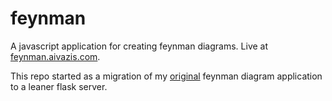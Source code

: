 # feynman
A javascript application for creating feynman diagrams. Live at [feynman.aivazis.com](http://feynman.aivazis.com).

This repo started as a migration of my [original](https://github.com/AlecAivazis/feynman-old) feynman diagram 
application to a leaner flask server.
